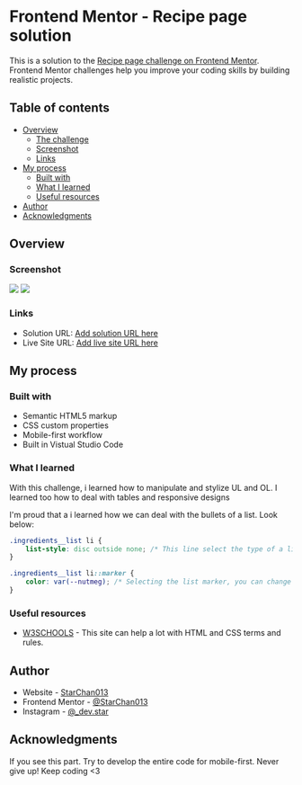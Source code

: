 # Frontend Mentor - Recipe page solution

This is a solution to the [Recipe page challenge on Frontend Mentor](https://www.frontendmentor.io/challenges/recipe-page-KiTsR8QQKm). Frontend Mentor challenges help you improve your coding skills by building realistic projects. 

## Table of contents

- [Overview](#overview)
  - [The challenge](#the-challenge)
  - [Screenshot](#screenshot)
  - [Links](#links)
- [My process](#my-process)
  - [Built with](#built-with)
  - [What I learned](#what-i-learned)
  - [Useful resources](#useful-resources)
- [Author](#author)
- [Acknowledgments](#acknowledgments)

## Overview

### Screenshot

![](./design/recipe-solution-vanessa.png)
![](./design/recipe-solution-mobile-vanessa.png)

### Links

- Solution URL: [Add solution URL here](https://your-solution-url.com)
- Live Site URL: [Add live site URL here](https://your-live-site-url.com)

## My process

### Built with

- Semantic HTML5 markup
- CSS custom properties
- Mobile-first workflow
- Built in Vistual Studio Code

### What I learned

With this challenge, i learned how to manipulate and stylize UL and OL. I learned too how to deal with tables and responsive designs

I'm proud that a i learned how we can deal with the bullets of a list. Look below:

```css
.ingredients__list li {
    list-style: disc outside none; /* This line select the type of a list and change, in order as appear, the type of bullet, his position and image */
}

.ingredients__list li::marker {
    color: var(--nutmeg); /* Selecting the list marker, you can change the color of a bullet without change the color of the text */
}
```

### Useful resources

- [W3SCHOOLS](https://www.w3schools.com) - This site can help a lot with HTML and CSS terms and rules.

## Author

- Website - [StarChan013](https://github.com/StarChan013)
- Frontend Mentor - [@StarChan013](https://www.frontendmentor.io/profile/StarChan013)
- Instagram - [@_dev.star](https://www.frontendmentor.io/profile/StarChan013)

## Acknowledgments

If you see this part. Try to develop the entire code for mobile-first. 
Never give up! Keep coding <3

